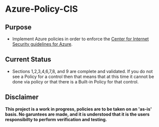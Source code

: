 # Azure-Policy-CIS
## Purpose
- Implement Azure policies in order to enforce the [Center for Internet Security guidelines for Azure](https://www.cisecurity.org/benchmark/azure/ "CIS Link").

## Current Status
- Sections 1,2,3,4,6,7,8, and 9 are complete and validated. If you do not see a Policy for a control then that means that at this time it cannot be done via policy or that there is a Built-in Policy for that control.

## Disclaimer
**This project is a work in progress, policies are to be taken on an 'as-is' basis. No garuntees are made, and it is understood that it is the users responsibilty to perform verification and testing.**